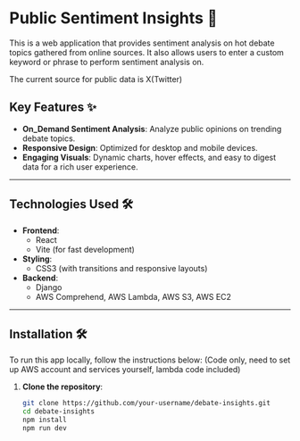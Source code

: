 # **Public Sentiment Insights** 🎯

This is a web application that provides sentiment analysis on hot debate topics gathered from online sources. It also allows users to enter a custom keyword or phrase to perform sentiment analysis on.

The current source for public data is X(Twitter)

## **Key Features** ✨
- **On_Demand Sentiment Analysis**: Analyze public opinions on trending debate topics.
- **Responsive Design**: Optimized for desktop and mobile devices.
- **Engaging Visuals**: Dynamic charts, hover effects, and easy to digest data for a rich user experience.

---

## **Technologies Used** 🛠️
- **Frontend**: 
  - React 
  - Vite (for fast development)
- **Styling**: 
  - CSS3 (with transitions and responsive layouts)
- **Backend**: 
  - Django
  - AWS Comprehend, AWS Lambda, AWS S3, AWS EC2

---

## **Installation** 🛠️

To run this app locally, follow the instructions below:
(Code only, need to set up AWS account and services yourself, lambda code included)

1. **Clone the repository**:

   ```bash
   git clone https://github.com/your-username/debate-insights.git
   cd debate-insights
   npm install
   npm run dev



